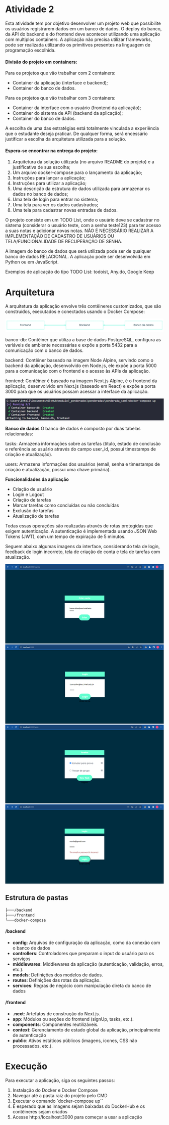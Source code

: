 # Atividade 2

Esta atividade tem por objetivo desenvolver um projeto web que possibilite os usuários registrarem dados em um banco de dados. O deploy do banco, da API do backend e do frontend deve acontecer utilizando uma aplicação com multiplos containers. A aplicação não precisa utilizar frameworks, pode ser realizada utilizando os primitivos presentes na linguagem de programação escolhida.

#### Divisão do projeto em containers:
Para os projetos que vão trabalhar com 2 containers:
- Container da aplicação (interface e backend);
- Container do banco de dados.

Para os projetos que vão trabalhar com 3 containers:
- Container da interface com o usuário (frontend da aplicação);
- Container do sistema de API (backend da aplicação);
- Container do banco de dados.

A escolha de uma das estratégias está totalmente vinculada a experiência que o estudante deseja praticar. De qualquer forma, será encessário justificar a escolha da arquitetura utilizada para a solução. 

#### Espera-se encontrar na entrega do projeto:
1. Arquitetura da solução utilizada (no arquivo README do projeto) e a justificativa de sua escolha;
2. Um arquivo docker-compose para o lançamento da aplicação;
3. Instruções para lançar a aplicação;
4. Instruções para utilizar a aplicação;
5. Uma descrição da estrutura de dados utilizada para armazenar os dados no banco de dados;
6. Uma tela de login para entrar no sistema;
7. Uma tela para ver os dados cadastrados;
8. Uma tela para cadastrar novas entradas de dados.

O projeto consiste em um TODO List, onde o usuário deve se cadastrar no sistema (considerar o usuário teste, com a senha teste123) para ter acesso a suas notas e adicionar novas notas. NÃO É NECESSÁRIO REALIZAR A IMPLEMENTAÇÃO DE CADASTRO DE USUÁRIOS OU TELA/FUNCIONALIDADE DE RECUPERAÇÃO DE SENHA.

A imagem do banco de dados que será utilizada pode ser de qualquer banco de dados RELACIONAL. A aplicação pode ser desenvolvida em Python ou em JavaScript.

Exemplos de aplicação do tipo TODO List: todoist, Any.do, Google Keep

# Arquitetura
A arquitetura da aplicação envolve três contêineres customizados, que são construídos, executados e conectados usando o Docker Compose:

<img src='arquitetura-sem3.png'>

banco-db: Contêiner que utiliza a base de dados PostgreSQL, configura as variáveis de ambiente necessárias e expõe a porta 5432 para a comunicação com o banco de dados.

backend: Contêiner baseado na imagem Node Alpine, servindo como o backend da aplicação, desenvolvido em Node.js, ele expõe a porta 5000 para a comunicação com o frontend e o acesso às APIs da aplicação.

frontend: Contêiner é baseado na imagem Next.js Alpine, é o frontend da aplicação, desenvolvido em Next.js (baseado em React) e expõe a porta 3000 para que os usuários possam acessar a interface da aplicação.

<img src='docker-compose-up-sem3.png'>

**Banco de dados**
O banco de dados é composto por duas tabelas relacionadas:

tasks: Armazena informações sobre as tarefas (título, estado de conclusão e referência ao usuário através do campo user_id, possui timestamps de criação e atualização).

users: Armazena informações dos usuários (email, senha e timestamps de criação e atualização, possui uma chave primária).

**Funcionalidades da aplicação**
- Criação de usuário
- Login e Logout
- Criação de tarefas
- Marcar tarefas como concluídas ou não concluídas
- Exclusão de tarefas
- Atualização de tarefas

Todas essas operações são realizadas através de rotas protegidas que exigem autenticação. A autenticação é implementada usando JSON Web Tokens (JWT), com um tempo de expiração de 5 minutos.

Seguem abaixo algumas imagens da interface, considerando tela de login, feedback de login incorreto, tela de criação de conta e tela de tarefas com atualização.

<img src='imagem1.png'>
<img src='imagem2.png'>
<img src='imagem3.png'>
<img src='imagem4.png'>

## Estrutura de pastas

```
├───/backend
├───/frontend 
└───docker-compose
```
#### /backend
- **config**: Arquivos de configuração da aplicação, como da conexão com o banco de dados
- **controllers**: Controladores que preparam o input do usuário para os serviços
- **middlewares**: Middlewares da aplicação (autenticação, validação, erros, etc.).
- **models**: Definições dos modelos de dados.
- **routes**: Definições das rotas da aplicação.
- **services**: Regras de negócio com manipulação direta do banco de dados

#### /frontend
- **.next**: Artefatos de construção do Next.js.
- **app**: Módulos ou seções do frontend (signUp, tasks, etc.).
- **components**: Componentes reutilizáveis.
- **context**: Gerenciamento de estado global da aplicação, principalmente de autenticação
- **public**: Ativos estáticos públicos (imagens, ícones, CSS não processados, etc.).

# Execução
Para executar a aplicação, siga os seguintes passos:
1. Instalação do Docker e Docker Compose
2. Navegar até a pasta raiz do projeto pelo CMD
3. Executar o comando `docker-compose up``
4. É esperado que as imagens sejam baixadas do DockerHub e os contêineres sejam criados
5. Acesse http://localhost:3000 para começar a usar a aplicação
